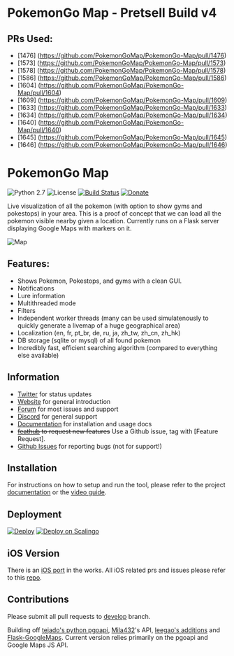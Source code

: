 # PokemonGo Map - Pretsell Build v4
## PRs Used:
* [1476] (https://github.com/PokemonGoMap/PokemonGo-Map/pull/1476)
* [1573] (https://github.com/PokemonGoMap/PokemonGo-Map/pull/1573)
* [1578] (https://github.com/PokemonGoMap/PokemonGo-Map/pull/1578)
* [1586] (https://github.com/PokemonGoMap/PokemonGo-Map/pull/1586)
* [1604] (https://github.com/PokemonGoMap/PokemonGo-Map/pull/1604)
* [1609] (https://github.com/PokemonGoMap/PokemonGo-Map/pull/1609)
* [1633] (https://github.com/PokemonGoMap/PokemonGo-Map/pull/1633)
* [1634] (https://github.com/PokemonGoMap/PokemonGo-Map/pull/1634)
* [1640] (https://github.com/PokemonGoMap/PokemonGo-Map/pull/1640)
* [1645] (https://github.com/PokemonGoMap/PokemonGo-Map/pull/1645)
* [1646] (https://github.com/PokemonGoMap/PokemonGo-Map/pull/1646)


# PokemonGo Map

![Python 2.7](https://img.shields.io/badge/python-2.7-blue.svg) ![License](https://img.shields.io/github/license/pokemongomap/pokemongo-map.svg) [![Build Status](https://travis-ci.org/PokemonGoMap/PokemonGo-Map.svg?branch=develop)](https://travis-ci.org/PokemonGoMap/PokemonGo-Map) [![Donate](https://img.shields.io/badge/Donate-PayPal-green.svg)](https://www.paypal.me/PoGoMapDev)

Live visualization of all the pokemon (with option to show gyms and pokestops) in your area. This is a proof of concept that we can load all the pokemon visible nearby given a location. Currently runs on a Flask server displaying Google Maps with markers on it.

![Map](https://camo.githubusercontent.com/61d585e7706d136694f50ed2a092661b203a0a5d/687474703a2f2f70676d2e72656164746865646f63732e696f2f656e2f6c61746573742f5f696d616765732f636f7665722e706e67)

## Features:

* Shows Pokemon, Pokestops, and gyms with a clean GUI.
* Notifications 
* Lure information
* Multithreaded mode
* Filters
* Independent worker threads (many can be used simulatenously to quickly generate a livemap of a huge geographical area)
* Localization (en, fr, pt_br, de, ru, ja, zh_tw, zh_cn, zh_hk)
* DB storage (sqlite or mysql) of all found pokemon
* Incredibly fast, efficient searching algorithm (compared to everything else available)

## Information
* [Twitter](https://twitter.com/PokemapGG) for status updates
* [Website](https://pokemongomap.github.io/PoGoMapWebsite/) for general introduction
* [Forum](http://pokemongo-map.me) for most issues and support
* [Discord](https://discord.gg/PWp2bAm) for general support
* [Documentation](https://pgm.readthedocs.io/en/develop/) for installation and usage docs
* ~~[feathub](http://feathub.com/PokemonGoMap/PokemonGo-Map) to request new features~~ Use a Github issue, tag with [Feature Request].
* [Github Issues](https://github.com/PokemonGoMap/PokemonGo-Map/issues) for reporting bugs (not for support!)

## Installation

For instructions on how to setup and run the tool, please refer to the project [documentation](https://pgm.readthedocs.io/en/develop/) or the [video guide](https://www.youtube.com/watch?v=2ACJHCNZ3ow).

## Deployment

[![Deploy](https://raw.githubusercontent.com/PokemonGoMap/PokemonGo-Map-in-Cloud/master/images/deploy-to-jelastic.png)](https://jelastic.com/install-application/?manifest=https://raw.githubusercontent.com/PokemonGoMap/PokemonGo-Map-in-Cloud/master/manifest.jps) [![Deploy on Scalingo](https://cdn.scalingo.com/deploy/button.svg)](https://my.scalingo.com/deploy?source=https://github.com/PokemonGoMap/PokemonGo-Map#develop)

## iOS Version

There is an [iOS port](https://github.com/istornz/iPokeGo) in the works. All iOS related prs and issues please refer to this [repo](https://github.com/istornz/iPokeGo).

## Contributions

Please submit all pull requests to [develop](https://github.com/PokemonGoMap/PokemonGo-Map/tree/develop) branch.

Building off [tejado's python pgoapi](https://github.com/tejado/pgoapi), [Mila432](https://github.com/Mila432/Pokemon_Go_API)'s API, [leegao's additions](https://github.com/leegao/pokemongo-api-demo/tree/simulation) and [Flask-GoogleMaps](https://github.com/rochacbruno/Flask-GoogleMaps). Current version relies primarily on the pgoapi and Google Maps JS API.
